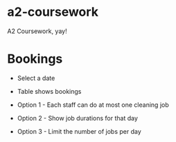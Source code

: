 # a2-coursework
A2 Coursework, yay!

# Bookings

- Select a date
- Table shows bookings

- Option 1 - Each staff can do at most one cleaning job
- Option 2 - Show job durations for that day
- Option 3 - Limit the number of jobs per day
